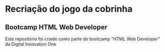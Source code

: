 # Recriação do jogo da cobrinha
## Bootcamp HTML Web Developer

Este repositório foi criado como parte do bootcamp "HTML Web Developer" da Digital Innovation One
